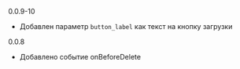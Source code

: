 0.0.9-10
- Добавлен параметр `button_label` как текст на кнопку загрузки

0.0.8
- Добавлено событие onBeforeDelete
